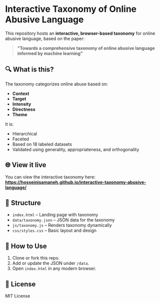 # Interactive Taxonomy of Online Abusive Language

This repository hosts an **interactive, browser-based taxonomy** for online abusive language, based on the paper:

> **"Towards a comprehensive taxonomy of online abusive language informed by machine learning"**

## 🔍 What is this?

The taxonomy categorizes online abuse based on:
- **Context**
- **Target**
- **Intensity**
- **Directness**
- **Theme**

It is:
- Hierarchical
- Faceted
- Based on 18 labeled datasets
- Validated using generality, appropriateness, and orthogonality

## 🌐 View it live

You can view the interactive taxonomy here: **https://hosseinisamaneh.github.io/interactive-taxonomy-abusive-language/**

## 📁 Structure

- `index.html` – Landing page with taxonomy
- `data/taxonomy.json` – JSON data for the taxonomy
- `js/taxonomy.js` – Renders taxonomy dynamically
- `css/styles.css` – Basic layout and design

## 🔦 How to Use

1. Clone or fork this repo.
2. Add or update the JSON under `/data`.
3. Open `index.html` in any modern browser.

## 📄 License

MIT License

